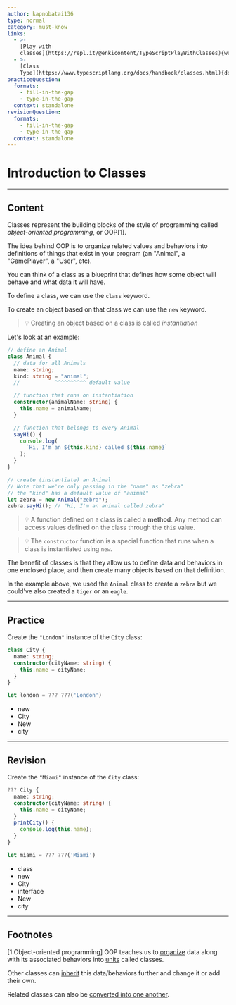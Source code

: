 ```yaml
---
author: kapnobatai136
type: normal
category: must-know
links:
  - >-
    [Play with
    classes](https://repl.it/@enkicontent/TypeScriptPlayWithClasses){website}
  - >-
    [Class
    Type](https://www.typescriptlang.org/docs/handbook/classes.html){documentation}
practiceQuestion:
  formats:
    - fill-in-the-gap
    - type-in-the-gap
  context: standalone
revisionQuestion:
  formats:
    - fill-in-the-gap
    - type-in-the-gap
  context: standalone
---
```


# Introduction to Classes

---

## Content

Classes represent the building blocks of the style of programming called *object-oriented programming*, or OOP[1].

The idea behind OOP is to organize related values and behaviors into definitions of things that exist in your program (an "Animal", a "GamePlayer", a "User", etc).

You can think of a class as a blueprint that defines how some object will behave and what data it will have.

To define a class, we can use the `class` keyword.

To create an object based on that class we can use the `new` keyword.

> 💡 Creating an object based on a class is called *instantiation*

Let's look at an example:

```ts
// define an Animal
class Animal {
  // data for all Animals
  name: string;
  kind: string = "animal";
  //           ^^^^^^^^^^ default value

  // function that runs on instantiation
  constructor(animalName: string) {
    this.name = animalName;
  }

  // function that belongs to every Animal
  sayHi() {
    console.log(
      `Hi, I'm an ${this.kind} called ${this.name}`
    );
  }
}

// create (instantiate) an Animal
// Note that we're only passing in the "name" as "zebra"
// the "kind" has a default value of "animal"
let zebra = new Animal("zebra");
zebra.sayHi(); // "Hi, I'm an animal called zebra"
```

> 💡 A function defined on a class is called a **method**. Any method can access values defined on the class through the `this` value.

> 💡 The `constructor` function is a special function that runs when a class is instantiated using `new`.

The benefit of classes is that they allow us to define data and behaviors in one enclosed place, and then create many objects based on that definition.

In the example above, we used the `Animal` class to create a `zebra` but we could've also created a `tiger` or an `eagle`.

---

## Practice

Create the `"London"` instance of the `City` class:

```ts
class City {
  name: string;
  constructor(cityName: string) {
    this.name = cityName;
  }
}

let london = ??? ???('London')
```

- new
- City
- New
- city

---

## Revision

Create the `"Miami"` instance of the `City` class:

```ts
??? City {
  name: string;
  constructor(cityName: string) {
    this.name = cityName;
  }
  printCity() {
    console.log(this.name);
  }
}

let miami = ??? ???('Miami')
```

- class
- new
- City
- interface
- New
- city

---

## Footnotes

[1:Object-oriented programming]
OOP teaches us to [organize](https://en.wikipedia.org/wiki/Encapsulation_(computer_programming)) data along with its associated behaviors into [units](https://en.wikipedia.org/wiki/Abstraction_(computer_science)) called classes.

Other classes can [inherit](https://en.wikipedia.org/wiki/Inheritance_(object-oriented_programming)) this data/behaviors further and change it or add their own.

Related classes can also be [converted into one another](<https://en.wikipedia.org/wiki/Polymorphism_(computer_science)>).
